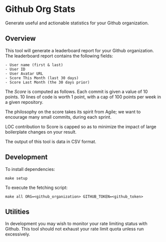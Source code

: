 # Github Org Stats

Generate useful and actionable statistics for your Github organization.

## Overview

This tool will generate a leaderboard report for your Github organization.
The leaderboard report contains the following fields:

    - User name (first & last)
    - User ID
    - User Avatar URL
    - Score This Month (last 30 days)
    - Score Last Month (the 30 days prior)

The _Score_ is computed as follows. Each commit is given a value of 10 points.
10 lines of code is worth 1 point, with a cap of 100 points per week in a given
repository.

The philosophy on the score takes its spirit from Agile; we want to encourage
many small commits, during each sprint.

LOC contribution to Score is capped so as to minimize the impact of large
boilerplate changes on your result.

The output of this tool is data in CSV format.

## Development

To install dependencies:

    make setup

To execute the fetching script:

    make all ORG=<github_organization> GITHUB_TOKEN=<github_token>

## Utilities

In development you may wish to monitor your rate limiting status with Github.
This tool should not exhaust your rate limit quota unless run excessively.
